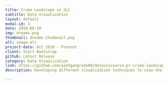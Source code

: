 ```yaml
---
title: Crime Landscape in SLC
subtitle: Data Visualization
layout: default
modal-id: 1
date: 2018-08-10
img: dreams.png
thumbnail: dreams-thumbnail.png
alt: image-alt
project-date: Oct 2018 - Present
client: Start Bootstrap
github: Latest Release
category: Data Visualization
link: https://github.com/yashgangrade09/dataviscourse-pr-crime-landscape.git
description: Developing different visualization techniques to view the general crime landscape in Salt Lake City, Utah. Implementing crimes based filters which will be viewed on the Map along with the Line charts about the crimes. Tools used: JavaScript, D3, HTML, CSS, OpenStreetMap API

---
```

